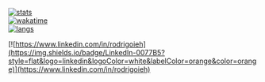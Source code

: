 [![stats](https://github-readme-stats.vercel.app/api?username=rodrigoieh&theme=slateorange&show_icons=true)](https://github.com/rodrigoieh)   
[![wakatime](https://github-readme-stats.vercel.app/api/wakatime?username=rodrigoieh&theme=slateorange)](https://github.com/rodrigoieh)   
[![langs](https://github-readme-stats.vercel.app/api/top-langs/?username=rodrigoieh&theme=slateorange)](https://github.com/rodrigoieh)   

[![https://www.linkedin.com/in/rodrigoieh](https://img.shields.io/badge/LinkedIn-0077B5?style=flat&logo=linkedin&logoColor=white&labelColor=orange&color=orange)](https://www.linkedin.com/in/rodrigoieh)

<!--
[![https://twitter.com/rodrigoieh](https://img.shields.io/badge/Twitter-1DA1F2?style=flat&logo=twitter&logoColor=white)](https://twitter.com/rodrigoieh)
You can support my work with [GitHub Sponsors 💗](https://github.com/sponsors/rodrigoieh)
-->
